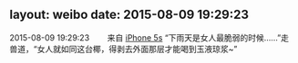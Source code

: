 layout: weibo
date: 2015-08-09 19:29:23
---
<meta name="referrer" content="no-referrer" />

2015-08-09 19:29:23  &nbsp;&nbsp;&nbsp;&nbsp;&nbsp;&nbsp; 来自 <a href="sinaweibo://customweibosource" rel="nofollow">iPhone 5s</a>
“下雨天是女人最脆弱的时候……”走兽道，“女人就如同这台椰，得剥去外面那层才能喝到玉液琼浆~” ​​​
